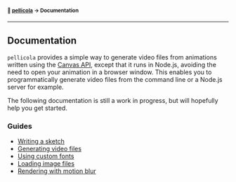 #### <sup>:movie_camera: [pellicola](../README.md) → Documentation</sup>

---

## Documentation

`pellicola` provides a simple way to generate video files from animations written using the [Canvas API](https://developer.mozilla.org/en-US/docs/Web/API/Canvas_API), except that it runs in Node.js, avoiding the need to open your animation in a browser window. This enables you to programmatically generate video files from the command line or a Node.js server for example.

The following documentation is still a work in progress, but will hopefully help you get started.

### Guides

- [Writing a sketch](./writing-a-sketch.md)
- [Generating video files](./generating-video-files.md)
- [Using custom fonts](./using-custom-fonts.md)
- [Loading image files](./loading-image-files.md)
- [Rendering with motion blur](./rendering-with-motion-blur.md˜)
